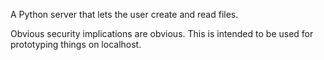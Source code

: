 A Python server that lets the user create and read files.

Obvious security implications are obvious.  This is intended
to be used for prototyping things on localhost.

